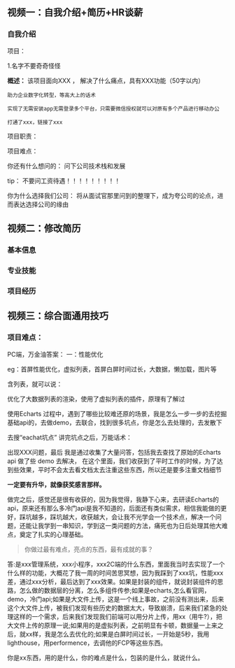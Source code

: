 ## 视频一：自我介绍+简历+HR谈薪

### 自我介绍


项目：

1.名字不要奇奇怪怪

**概述：**
    该项目面向XXX ， 解决了什么痛点，具有XXX功能（50字以内）

    助力企业数字化转型，等高大上的话术

    实现了无需安装app无需登录多个平台，只需要微信授权就可以对原有多个产品进行移动办公
    
    打通了xxx，链接了xxx

项目职责：

项目难点：

你还有什么想问的：
问下公司技术栈和发展

tip： 不要问工资待遇！！！！！！！！！

你为什么选择我们公司：
将从面试官那里问到的整理下，成为夸公司的论点，进而表达选择公司的缘由


## 视频二：修改简历

### 基本信息

### 专业技能

### 项目经历

## 视频三：综合面通用技巧

### 项目难点：

PC端，万金油答案：
一：性能优化

eg：首屏性能优化，虚拟列表，首屏白屏时间过长，大数据，懒加载，图片等

含列表，就可以说：

优化了大数据列表的渲染，使用了虚拟列表的插件，原理有了解过

使用Echarts 过程中，遇到了哪些比较难还原的场景，我是怎么一步一步的去挖掘基础api的，去做demo，去联合，找到很多坑点，你是怎么去处理的，去发散下

去搜“eachat坑点”  讲完坑点之后，万能话术：

出现XXX问题，最后 我是通过收集了大量问答，包括我去查找了原始的Echarts api  做了些 demo 去解决， 在这个里面，我们收获到了平时工作的时候，为了达到些效果，平时不会太去看文档太去注重这些东西，所以还是要多注重文档细节

**一定要有升华，就像获奖感言那样。**

做完之后，感觉还是很有收获的，因为我觉得，我静下心来，去研读Echarts的api，原来还有那么多冷门api是我不知道的，后面还有类似需求，相信我能做的更好，踩坑越多，踩坑越大，收获越大，会让我不光学会一个技术点，解决一个问题，还能让我学到一串知识，学到这一类问题的方法，痛死也为日后处理其他大难点，奠定了扎实的心理基础。


> 你做过最有难点，亮点的东西，最有成就的事？

答:是xxx管理系统，xxx小程序，xxx2C端的什么东西，里面我当时去实现了一个什么样的功能，大概花了我一周的时间苦思冥想，因为我踩到了xxx坑，性能xxx差，通过xxx分析，最后达到了xxx效果。如果是封装的组件，就说封装组件的思路，怎么做的数据层的分离，怎么多组件传参;如果是echarts,怎么看官网，demo，冷门api;如果是大文件上传，这是一个线上事故，之前没有测出来，后来这个大文件上传，被我们发现有些历史的数据太大，导致崩溃，后来我们紧急的处理这样的一个需求，后来我们发现我们前端可以用分片上传，用xx（用牛?），把大文件上传的原理一说;如果用的是虚拟列表，之前明显有卡顿，数据量一上来之后，就xx样，我是怎么去优化的;如果是白屏时间过长，一开始是5秒，我用lighthouse，用performence，去调他的FCP等这些东西。

你是xx东西，用的是什么，你的难点是什么，包装的是什么，就说什么。
